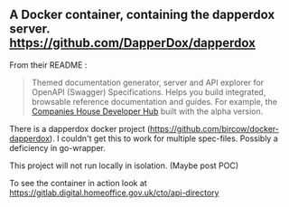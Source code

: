 ## A Docker container, containing the dapperdox server. https://github.com/DapperDox/dapperdox

From their README :

> Themed documentation generator, server and API explorer for OpenAPI (Swagger) Specifications. Helps you build integrated, browsable reference documentation and guides. For example, the [Companies House Developer Hub](https://developer.companieshouse.gov.uk/api/docs/) built with the alpha version.


There is a dapperdox docker project (https://github.com/bircow/docker-dapperdox). I couldn't get this to work for multiple spec-files. Possibly a deficiency in go-wrapper.

This project will not run locally in isolation. (Maybe post POC)

To see the container in action look at https://gitlab.digital.homeoffice.gov.uk/cto/api-directory 


